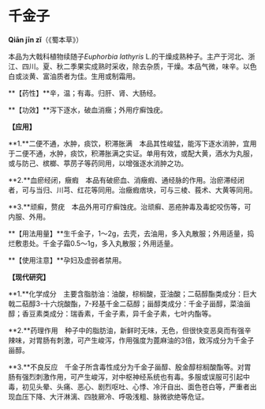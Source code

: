 # 千金子

**Qiān jīn zǐ**（《蜀本草》）

本品为大戟科植物续随子*Euphorbia lathyris* L.的干燥成熟种子。主产于河北、浙江、四川。夏、秋二季果实成熟时采收，除去杂质，干燥。本品气微，味辛。以色白或淡黄、富油质者为佳。生用或制霜用。

**【药性】**辛，温；有毒。归肝、肾、大肠经。

**【功效】**泻下逐水，破血消癥；外用疗癣蚀疣。

**【应用】**

**1.**二便不通，水肿，痰饮，积滞胀满　本品其性峻猛，能泻下逐水消肿，宜用于二便不通，水肿，痰饮，积滞胀满之实证。单用有效，或配大黄，酒水为丸服，或与防己、槟榔、葶苈子等药同用，以增强逐水消肿之功。

**2.**血瘀经闭，癥瘕　本品有破瘀血、消癥瘕、通经脉的作用。治瘀滞经闭者，可与当归、川芎、红花等同用。治癥瘕痞块，可与三棱、莪术、大黄等同用。

**3.**顽癣，赘疣　本品外用可疗癣蚀疣。治顽癣、恶疮肿毒及毒蛇咬伤等，可内服、外用。

**【用法用量】**生千金子，1～2g，去壳，去油用，多入丸散服；外用适量，捣烂敷患处。千金子霜0.5～1g，多入丸散服；外用适量。

**【使用注意】**孕妇及虚弱者禁用。

**【现代研究】**

**1.**化学成分　主要含脂肪油：油酸，棕榈酸，亚油酸；二萜醇酯类成分：巨大戟二萜醇3-十六烷酸酯，7-羟基千金二萜醇；甾醇类成分：千金子甾醇，菜油甾醇；香豆素类成分：瑞香素，千金子素，异千金子素，七叶内酯等。

**2.**药理作用　种子中的脂肪油，新鲜时无味，无色，但很快变恶臭而有强辛辣味，对胃肠有刺激，可产生峻泻，作用强度为蓖麻油的3倍，致泻成分为千金子甾醇。

**3.**不良反应　千金子所含毒性成分为千金子甾醇、殷金醇棕榈酸酯等。对胃肠有强烈刺激作用，可产生峻泻，对中枢神经系统也有毒。多服或误服可引起中毒，初见头晕、头痛、恶心、剧烈呕吐、心悸、冷汗自出、面色苍白等，严重者出现血压下降、大汗淋漓、四肢厥冷、呼吸浅粗、脉微欲绝等危证。